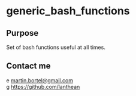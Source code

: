# generic_bash_functions

## Purpose
Set of bash functions useful at all times.

## Contact me
e	martin.bortel@gmail.com  
g https://github.com/lanthean  
